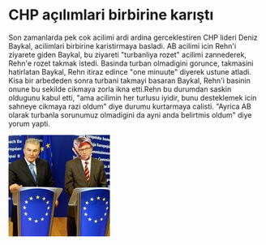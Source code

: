 # CHP açılımlari birbirine karıştı

Son zamanlarda pek cok acilimi ardi ardina gerceklestiren CHP lideri
Deniz Baykal, acilimlari birbirine karistirmaya basladi. AB acilimi
icin Rehn'i ziyarete giden Baykal, bu ziyareti "turbanliya rozet"
acilimi zannederek, Rehn'e rozet takmak istedi. Basinda turban
olmadigini gorunce, takmasini hatirlatan Baykal, Rehn itiraz edince
"one minuute" diyerek ustune atladi. Kisa bir arbededen sonra turbani
takmayi basaran Baykal, Rehn'i basinin onune bu sekilde cikmaya zorla
ikna etti.Rehn bu durumdan saskin oldugunu kabul etti, "ama acilimin
her turlusu iyidir, bunu desteklemek icin sahneye cikmaya razi oldum"
diye durumu kurtarmaya calisti. "Ayrica AB olarak turbanla sorunumuz
olmadigini da ayni anda belirtmis oldum" diye yorum yapti.

![](rehnturban.jpg)
